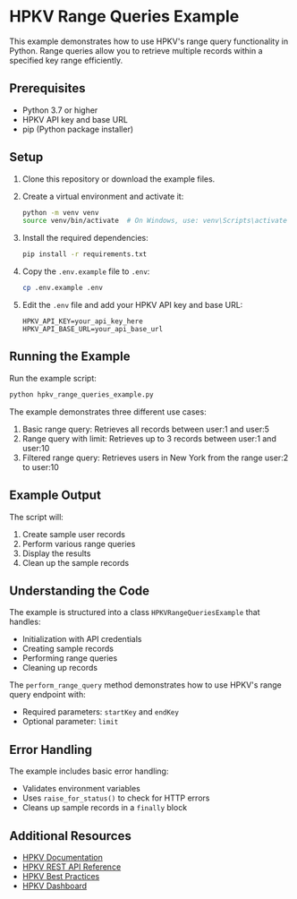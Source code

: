 # HPKV Range Queries Example

This example demonstrates how to use HPKV's range query functionality in Python. Range queries allow you to retrieve multiple records within a specified key range efficiently.

## Prerequisites

- Python 3.7 or higher
- HPKV API key and base URL
- pip (Python package installer)

## Setup

1. Clone this repository or download the example files.

2. Create a virtual environment and activate it:
   ```bash
   python -m venv venv
   source venv/bin/activate  # On Windows, use: venv\Scripts\activate
   ```

3. Install the required dependencies:
   ```bash
   pip install -r requirements.txt
   ```

4. Copy the `.env.example` file to `.env`:
   ```bash
   cp .env.example .env
   ```

5. Edit the `.env` file and add your HPKV API key and base URL:
   ```
   HPKV_API_KEY=your_api_key_here
   HPKV_API_BASE_URL=your_api_base_url
   ```

## Running the Example

Run the example script:
```bash
python hpkv_range_queries_example.py
```

The example demonstrates three different use cases:

1. Basic range query: Retrieves all records between user:1 and user:5
2. Range query with limit: Retrieves up to 3 records between user:1 and user:10
3. Filtered range query: Retrieves users in New York from the range user:2 to user:10

## Example Output

The script will:
1. Create sample user records
2. Perform various range queries
3. Display the results
4. Clean up the sample records

## Understanding the Code

The example is structured into a class `HPKVRangeQueriesExample` that handles:
- Initialization with API credentials
- Creating sample records
- Performing range queries
- Cleaning up records

The `perform_range_query` method demonstrates how to use HPKV's range query endpoint with:
- Required parameters: `startKey` and `endKey`
- Optional parameter: `limit`

## Error Handling

The example includes basic error handling:
- Validates environment variables
- Uses `raise_for_status()` to check for HTTP errors
- Cleans up sample records in a `finally` block


## Additional Resources

- [HPKV Documentation](https://hpkv.io/docs)
- [HPKV REST API Reference](https://hpkv.io/docs/rest-api)
- [HPKV Best Practices](https://hpkv.io/docs/best-practices)
- [HPKV Dashboard](https://hpkv.io/dashboard) 